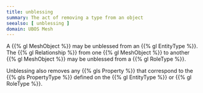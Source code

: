 ```yaml
---
title: unblessing
summary: The act of removing a type from an object
seealso: [ unblessing ]
domain: UBOS Mesh
---
```


A {{% gl MeshObject %}} may be unblessed from an {{% gl EntityType %}}.
The {{% gl Relationship %}} from one {{% gl MeshObject %}} to another
{{% gl MeshObject %}} may be unblessed from a {{% gl RoleType %}}.

Unblessing also removes any {{% gls Property %}} that correspond to the
{{% gls PropertyType %}} defined on the {{% gl EntityType %}} or
{{% gl RoleType %}}.
